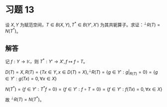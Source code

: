 # 习题 13

设 $X, Y$ 为赋范空间，$T \in B(X, Y), T^* \in B(Y', X')$ 为其共轭算子。求证：$^\perp R(T) = N(T^*)$。

## 解答

记 $f: Y \to \mathbb{K}$，则 $T^*: Y' \to X', f \mapsto f \circ T$。

$D(T) = X, R(T) = \{Tx \in Y, x \in D(T) = X\}, ^\perp R(T) = \{g \in Y': g|_{R(T)} = 0\} = \{g \in Y': g(Tx) = 0, \forall x \in X\}$

$N(T^*) = \{f \in Y': T^* f = 0\} = \{f \in Y': f \circ T = 0\} = \{f \in Y': f(Tx) = 0, \forall x \in X\}$

故 $^\perp R(T) = N(T^*)$。
